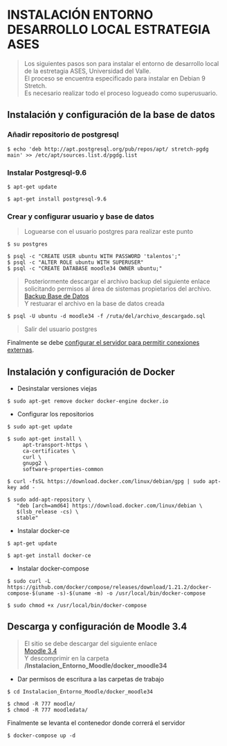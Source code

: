 # INSTALACIÓN ENTORNO DESARROLLO LOCAL ESTRATEGIA ASES

> Los siguientes pasos son para instalar el entorno de desarrollo local de la estretagia ASES, Universidad del Valle.  
El proceso se encuentra especificado para instalar en Debian 9 Stretch.  
Es necesario realizar todo el proceso logueado como superusuario.

## Instalación y configuración de la base de datos
### Añadir repositorio  de postgresql
~~~
$ echo 'deb http://apt.postgresql.org/pub/repos/apt/ stretch-pgdg main' >> /etc/apt/sources.list.d/pgdg.list
~~~

### Instalar Postgresql-9.6

~~~
$ apt-get update

$ apt-get install postgresql-9.6
~~~

### Crear y configurar usuario y base de datos
>Loguearse con el usuario postgres para realizar este punto
~~~
$ su postgres

$ psql -c "CREATE USER ubuntu WITH PASSWORD 'talentos';"
$ psql -c "ALTER ROLE ubuntu WITH SUPERUSER"
$ psql -c "CREATE DATABASE moodle34 OWNER ubuntu;"
~~~ 
>Posteriormente descargar el archivo backup del siguiente enlace solicitando permisos al área de sistemas propietarios del archivo.  
[Backup Base de Datos][backup]  
Y restuarar el archivo en la base de datos creada

[backup]: https://drive.google.com/open?id=1to_ntCJcGlqnYK5xkSS_4oZTjxhSgi6M

~~~
$ psql -U ubuntu -d moodle34 -f /ruta/del/archivo_descargado.sql
~~~
>Salir del usuario postgres

Finalmente se debe [configurar el servidor para permitir conexiones externas][enlace].

[enlace]: http://www.linuxhispano.net/2011/02/15/permitir-conexiones-entrantes-a-un-servidor-postgresql/

## Instalación y configuración de Docker

* Desinstalar versiones viejas
~~~
$ sudo apt-get remove docker docker-engine docker.io
~~~
* Configurar los repositorios
~~~
$ sudo apt-get update

$ sudo apt-get install \
     apt-transport-https \
     ca-certificates \
     curl \
     gnupg2 \
     software-properties-common

$ curl -fsSL https://download.docker.com/linux/debian/gpg | sudo apt-key add -

$ sudo add-apt-repository \
   "deb [arch=amd64] https://download.docker.com/linux/debian \
   $(lsb_release -cs) \
   stable"
~~~

* Instalar docker-ce
~~~
$ apt-get update

$ apt-get install docker-ce
~~~

* Instalar docker-compose
~~~
$ sudo curl -L https://github.com/docker/compose/releases/download/1.21.2/docker-compose-$(uname -s)-$(uname -m) -o /usr/local/bin/docker-compose

$ sudo chmod +x /usr/local/bin/docker-compose
~~~

## Descarga y configuración de Moodle 3.4

> El sitio se debe descargar del siguiente enlace  
[Moodle 3.4][moodle34]  
Y descomprimir en la carpeta  
**/Instalacion_Entorno_Moodle/docker_moodle34**

[moodle34]: https://download.moodle.org/download.php/stable34/moodle-3.4.4.zip

* Dar permisos de escritura a las carpetas de trabajo
~~~
$ cd Instalacion_Entorno_Moodle/docker_moodle34

$ chmod -R 777 moodle/
$ chmod -R 777 moodledata/
~~~

Finalmente se levanta el contenedor donde correrá el servidor
~~~
$ docker-compose up -d
~~~
